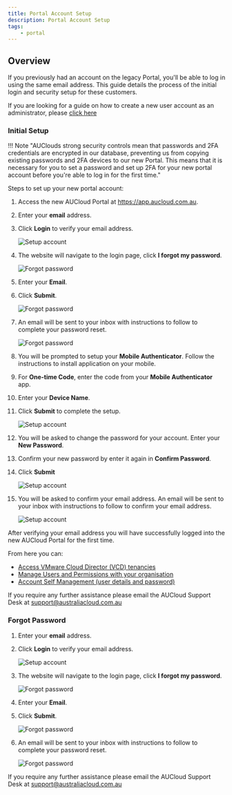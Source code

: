 ```yaml
---
title: Portal Account Setup
description: Portal Account Setup
tags:
    - portal
---
```


## Overview

If you previously had an account on the legacy Portal, you'll be able to log in using the same email address. This guide details the process of the initial login and security setup for these customers.

If you are looking for a guide on how to create a new user account as an administrator, please [click here](./portal-users-mgmt.md)

### Initial Setup

!!! Note "AUClouds strong security controls mean that passwords and 2FA credentials are encrypted in our database, preventing us from copying existing passwords and 2FA devices to our new Portal. This means that it is necessary for you to set a password and set up 2FA for your new portal account before you're able to log in for the first time."

Steps to set up your new portal account: 

1. Access the new AUCloud Portal at https://app.aucloud.com.au.
1. Enter your **email** address.
1. Click **Login** to verify your email address.

    ![Setup account](./assets/setup-account-1.png)

1. The website will navigate to the login page, click **I forgot my password**.

    ![Forgot password](./assets/forgot-password-1.png)

1. Enter your **Email**.
1. Click **Submit**.

    ![Forgot password](./assets/forgot-password-2.png)

1. An email will be sent to your inbox with instructions to follow to complete your password reset.

    ![Forgot password](./assets/forgot-password-3.png)

1. You will be prompted to setup your **Mobile Authenticator**. Follow the instructions to install application on your mobile.
1. For **One-time Code**, enter the code from your **Mobile Authenticator** app.
1. Enter your **Device Name**.
1. Click **Submit** to complete the setup.

    ![Setup account](./assets/setup-account-3.png)

1. You will be asked to change the password for your account. Enter your **New Password**.
1. Confirm your new password by enter it again in **Confirm Password**.
1. Click **Submit**

    ![Setup account](./assets/setup-account-4.png)

1. You will be asked to confirm your email address. An email will be sent to your inbox with instructions to follow to confirm your email address.

    ![Setup account](./assets/setup-account-5.png)

After verifying your email address you will have successfully logged into the new AUCloud Portal for the first time. 

From here you can:

- [Access VMware Cloud Director (VCD) tenancies](./vcd-login.md)
- [Manage Users and Permissions with your organisation](./vcd-permissions.md)
- [Account Self Management (user details and password)](./portal-account-self-mgmt.md)

If you require any further assistance please email the AUCloud Support Desk at support@australiacloud.com.au

### Forgot Password

1. Enter your **email** address.
1. Click **Login** to verify your email address.

    ![Setup account](./assets/setup-account-1.png)

1. The website will navigate to the login page, click **I forgot my password**.

    ![Forgot password](./assets/forgot-password-1.png)

1. Enter your **Email**.
1. Click **Submit**.

    ![Forgot password](./assets/forgot-password-2.png)

1. An email will be sent to your inbox with instructions to follow to complete your password reset.

    ![Forgot password](./assets/forgot-password-3.png)

If you require any further assistance please email the AUCloud Support Desk at support@australiacloud.com.au
